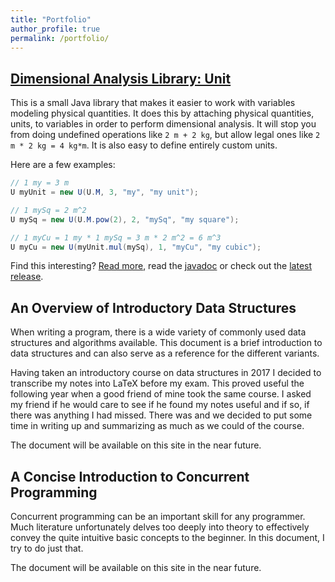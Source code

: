 ```yaml
---
title: "Portfolio"
author_profile: true
permalink: /portfolio/
---
```


## [Dimensional Analysis Library: Unit](unit/)
This is a small Java library that makes it easier to work with variables modeling physical quantities. It does this by attaching physical quantities, units, to variables in order to perform dimensional analysis. It will stop you from doing undefined operations like `2 m + 2 kg`, but allow legal ones like `2 m * 2 kg = 4 kg*m`. It is also easy to define entirely custom units.

Here are a few examples:
```java
// 1 my = 3 m
U myUnit = new U(U.M, 3, "my", "my unit");

// 1 mySq = 2 m^2
U mySq = new U(U.M.pow(2), 2, "mySq", "my square");

// 1 myCu = 1 my * 1 mySq = 3 m * 2 m^2 = 6 m^3
U myCu = new U(myUnit.mul(mySq), 1, "myCu", "my cubic");
```

Find this interesting? [Read more](unit/), read the [javadoc](https://ecen.github.io/unit/) or check out the [latest release](https://github.com/ecen/unit/).

## An Overview of Introductory Data Structures
When writing a program, there is a wide variety of commonly used data structures and algorithms available. This document is a brief introduction to data structures and can also serve as a reference for the different variants.

Having taken an introductory course on data structures in 2017 I decided to transcribe my notes into LaTeX before my exam. This proved useful the following year when a good friend of mine took the same course. I asked my friend if he would care to see if he found my notes useful and if so, if there was anything I had missed. There was and we decided to put some time in writing up and summarizing as much as we could of the course.

The document will be available on this site in the near future.

## A Concise Introduction to Concurrent Programming
Concurrent programming can be an important skill for any programmer. Much literature unfortunately delves too deeply into theory to effectively convey the quite intuitive basic concepts to the beginner. In this document, I try to do just that.

The document will be available on this site in the near future.